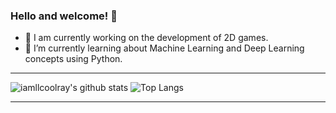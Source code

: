 ### Hello and welcome! 👋

- 🔭 I am currently working on the development of 2D games.
- 🌱 I’m currently learning about Machine Learning and Deep Learning concepts using Python.

<hr>

![iamllcoolray's github stats](https://github-readme-stats.vercel.app/api?username=iamllcoolray&count_private=true&show_icons=true&theme=neon&hide_border=false&rank_icon=github)
![Top Langs](https://github-readme-stats.vercel.app/api/top-langs/?username=iamllcoolray&theme=neon&count_private=true&layout=compact&hide_progress=true&langs_count=20)

<hr>

<!--
**iamllcoolray/iamllcoolray** is a ✨ _special_ ✨ repository because its `README.md` (this file) appears on your GitHub profile.

Here are some ideas to get you started:

- 🔭 I’m currently working on ...
- 🌱 I’m currently learning ...
- 👯 I’m looking to collaborate on ...
- 🤔 I’m looking for help with ...
- 💬 Ask me about ...
- 📫 How to reach me: ...
- 😄 Pronouns: ...
- ⚡ Fun fact: ...
-->
